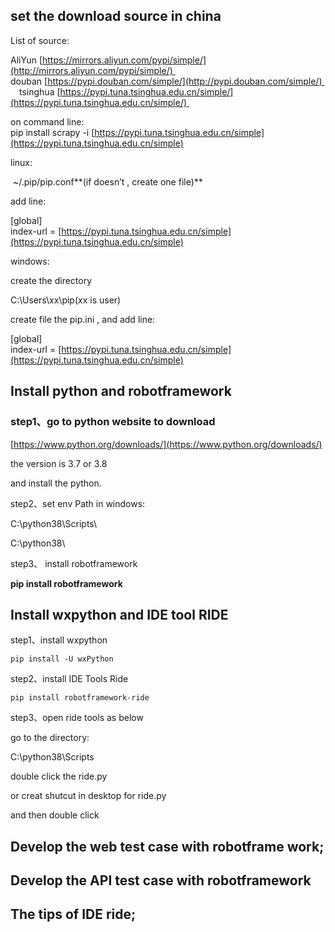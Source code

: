 set the download source in china
--------------------------------

List of source:

AliYun [https://mirrors.aliyun.com/pypi/simple/](http://mirrors.aliyun.com/pypi/simple/)   
douban [https://pypi.douban.com/simple/](http://pypi.douban.com/simple/)   
 tsinghua [https://pypi.tuna.tsinghua.edu.cn/simple/](https://pypi.tuna.tsinghua.edu.cn/simple/)   

on command line:  
pip install scrapy -i [https://pypi.tuna.tsinghua.edu.cn/simple](https://pypi.tuna.tsinghua.edu.cn/simple)

linux:

 ~/.pip/pip.conf**(if doesn’t , create one file)**

add line:

\[global\]  
index-url = [https://pypi.tuna.tsinghua.edu.cn/simple](https://pypi.tuna.tsinghua.edu.cn/simple)

windows:

create the directory

C:\\Users\\xx\\pip(xx is user)

create file the pip.ini , and add line:

\[global\]  
index-url = [https://pypi.tuna.tsinghua.edu.cn/simple](https://pypi.tuna.tsinghua.edu.cn/simple)

Install python and robotframework
---------------------------------

### step1、go to python website to download

[https://www.python.org/downloads/](https://www.python.org/downloads/)

the version is 3.7 or 3.8

and install the python.

step2、set env Path in windows:

C:\\python38\\Scripts\\

C:\\python38\\

step3、 install robotframework

**pip install robotframework**

Install wxpython and IDE tool RIDE
----------------------------------

step1、install wxpython

`pip install -U wxPython`

step2、install IDE Tools Ride

`pip install robotframework-ride`

step3、open ride tools as below

go to the directory:

C:\\python38\\Scripts

double click the ride.py

or creat shutcut in desktop for ride.py

and then double click

Develop the web test case with robotframe work;
-----------------------------------------------

Develop the API test case with robotframework
---------------------------------------------

The tips of IDE ride;
---------------------